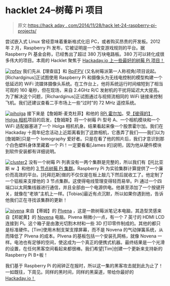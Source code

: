 # hacklet 24–树莓 Pi 项目

> 原文:[https://hack aday . com/2014/11/28/hack let-24-raspberry-pi-projects/](https://hackaday.com/2014/11/28/hacklet-24-raspberry-pi-projects/)

尝试嵌入式 Linux 曾经意味着重新格式化旧 PC，或者购买昂贵的开发板。2012 年 2 月，Raspberry Pi 发布，它被证明是一个改变游戏规则的平台。据 Raspberry Pi 基金会称，已经售出了超过 380 万块电路板。380 万可以转化成很多伟大的项目。本周的 Hacklet 聚焦于 [Hackaday.io 上一些最好的树莓 Pi 项目！](http://hackaday.io/)

[![rpfpv](../Images/ca2769c590d28d2f046eda4ebde872f8.png)](http://hackaday.io/project/1007) 我们先从【理查兹】和 [RpiFPV](http://hackaday.io/project/1007) (又名树莓派第一人称视角)项目说起。[Richardginus]正试图使用 Raspberry Pi 和摄像头为无线电控制的模型构建一个低延迟的 WiFi 流媒体摄像头系统。在工作台上，他将系统运行时间缩短到了相当可观的 160 毫秒，但在现场，来自 2.4GHz R/C 发射机的干扰将延迟大大提高。为了解决这个问题，[Richardginus]正试图通过与视频流相同的 WiFi 链接来控制飞机。我们还建议查看二手市场上一些“过时”的 72 MHz 遥控系统。

[![piholga](../Images/ad39433ed8b63052c2b03a94124ddbc6.png)](http://hackaday.io/project/3090) 接下来是【詹姆斯·麦克杜菲】和他的 [RPi 霍尔加](http://hackaday.io/project/3090)。受[【彼得的】Holga 相机](http://kimondo.co.uk/raspberry-pi-camera-case-from-a-holga/)项目的启发，【詹姆斯】将一个树莓 Pi 型号 A、一个相机模块和一个 WiFi 适配器塞进了一个 Holga 相机机身。结果看起来像一个股票霍尔加。我们在 Hackaday 十周年纪念活动上近距离看到了这款相机，它愚弄了我们——我们以为[詹姆斯]只是一个 lomography 爱好者。只是在看了他的照片后，我们才意识到那个白色塑料身体里藏着一个 Pi！一定要看看[James 的]说明，因为他从硬件模块到软件安装都有详细说明。

[![cluster2](../Images/e145f254893181ad7b62153ea9010aad.png)](http://hackaday.io/project/2123) 没有一个树莓 Pi 列表没有一两个集群是完整的，所以我们有【托比亚斯 w .】和他的 [3 节点树莓 Pi 集群](http://hackaday.io/project/2123)。Raspberry Pi 为实验集群计算提供了一个廉价而高效的平台。[托拜厄斯]做的不仅仅是在板上敲几下然后就收工了。他定制了一个铝板来支撑他的 3 节点集群。这使得电线管理变得轻而易举。Pi 通过一个四端口以太网集线器进行通信，并且全部由一个电源供电。他甚至添加了一个按键开关，就像在“老铁”主机上一样。[Tobias]最近有点沉默，所以如果你遇到他，告诉他我们正在寻找该集群的更新！

[![pivena](../Images/c9ccd713737645421905f6202ecf0e33.png)](http://hackaday.io/project/2405) 来自【蒂姆】的 [PIvena](http://hackaday.io/project/2405) ，这是一款树莓派笔记本电脑，其造型灵感来自【邦妮黄】的 [Novena](https://www.crowdsupply.com/kosagi/novena-open-laptop) 电脑。Pivena 稍微小一点，有一个 7 英寸的 HDMI LCD 连接到 Pi。这个箱子是由激光切割木材和一些 3D 打印零件制成的。其他的都只是标准硬件。[Tim]使用木制支架支撑屏幕，而不是 Novena 的气动弹簧系统，从而降低了 PIvena 的成本。PIvena 的基板包括一个安装孔网格，就像 Novena 一样。电池也有足够的空间，使这成为一个真正的便携式机器。最终结果是一个光滑的设置，在任何黑客空间看起来都很棒。我们希望[Tim]创建一个更新来支持新的 Raspberry Pi B+板！

我们基于 Raspberry Pi 的闹钟正在报时，所以这一集的黑客攻击就到此为止了！一如既往，下周见。同样的黑时间，同样的黑渠道，带给你最好的 [Hackaday.io！](http://hackaday.io)
